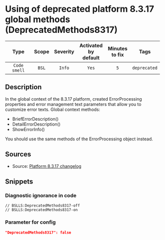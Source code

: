 # Using of deprecated platform 8.3.17 global methods (DeprecatedMethods8317)

 Type | Scope | Severity | Activated<br>by default | Minutes<br>to fix | Tags 
 :-: | :-: | :-: | :-: | :-: | :-: 
 `Code smell` | `BSL` | `Info` | `Yes` | `5` | `deprecated` 

<!-- Блоки выше заполняются автоматически, не трогать -->
## Description

<!-- Описание диагностики заполняется вручную. Необходимо понятным языком описать смысл и схему работу -->

In the global context of the 8.3.17 platform, created ErrorProcessing properties and error management text parameters that allow you to customize error texts. Global context methods:

- BriefErrorDescription()
- DetailErrorDescription()
- ShowErrorInfo()

You should use the same methods of the ErrorProcessing object instead.

## Sources

<!-- Необходимо указывать ссылки на все источники, из которых почерпнута информация для создания диагностики -->

- Source: [Platform 8.3.17 changelog](https://dl03.1c.ru/content/Platform/8_3_17_1386/1cv8upd_8_3_17_1386.htm)

## Snippets

<!-- Блоки ниже заполняются автоматически, не трогать -->
### Diagnostic ignorance in code

```bsl
// BSLLS:DeprecatedMethods8317-off
// BSLLS:DeprecatedMethods8317-on
```

### Parameter for config

```json
"DeprecatedMethods8317": false
```
